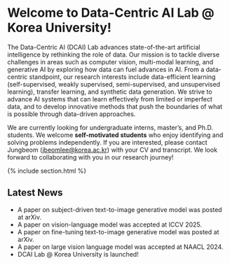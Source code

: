 ---
---

# Welcome to Data-Centric AI Lab @ Korea University!

The Data-Centric AI (DCAI) Lab advances state-of-the-art artificial intelligence by rethinking the role of data. Our mission is to tackle diverse challenges in areas such as computer vision, multi-modal learning, and generative AI by exploring how data can fuel advances in AI. From a data-centric standpoint, our research interests include data-efficient learning (self-supervised, weakly supervised, semi-supervised, and unsupervised learning), transfer learning, and synthetic data generation. We strive to advance AI systems that can learn effectively from limited or imperfect data, and to develop innovative methods that push the boundaries of what is possible through data-driven approaches.

We are currently looking for undergraduate interns, master’s, and Ph.D. students.
We welcome **self-motivated students** who enjoy identifying and solving problems independently.
If you are interested, please contact Jungbeom (jbeomlee@korea.ac.kr) with your CV and transcript.
We look forward to collaborating with you in our research journey!

{% include section.html %}

## Latest News

- A paper on subject-driven text-to-image generative model was posted at arXiv.
- A paper on vision-language model was accepted at ICCV 2025.
- A paper on fine-tuning text-to-image generative model was posted at arXiv.
- A paper on large vision language model was accepted at NAACL 2024.
- DCAI Lab @ Korea University is launched!
